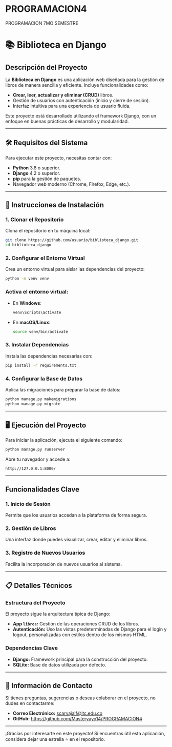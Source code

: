 # PROGRAMACION4
PROGRAMACION 7MO SEMESTRE


# 📚 Biblioteca en Django  

## Descripción del Proyecto  
La **Biblioteca en Django** es una aplicación web diseñada para la gestión de libros de manera sencilla y eficiente. Incluye funcionalidades como:  
- **Crear, leer, actualizar y eliminar (CRUD)** libros.  
- Gestión de usuarios con autenticación (inicio y cierre de sesión).  
- Interfaz intuitiva para una experiencia de usuario fluida.  

Este proyecto está desarrollado utilizando el framework Django, con un enfoque en buenas prácticas de desarrollo y modularidad.  

---

## 🛠️ Requisitos del Sistema  
Para ejecutar este proyecto, necesitas contar con:  
- **Python** 3.8 o superior.  
- **Django** 4.2 o superior.  
- **pip** para la gestión de paquetes.  
- Navegador web moderno (Chrome, Firefox, Edge, etc.).  

---

## 🚀 Instrucciones de Instalación  

### 1. Clonar el Repositorio  
Clona el repositorio en tu máquina local:  
```bash
git clone https://github.com/usuario/biblioteca_django.git
cd biblioteca_django
```  

### 2. Configurar el Entorno Virtual  
Crea un entorno virtual para aislar las dependencias del proyecto:  
```bash
python -m venv venv
```  
### Activa el entorno virtual:  
- En **Windows**:  
  ```bash
  venv\Scripts\activate
  ```  
- En **macOS/Linux**:  
  ```bash
  source venv/bin/activate
  ```  

### 3. Instalar Dependencias  
Instala las dependencias necesarias con:  
```bash
pip install -r requirements.txt
```  

### 4. Configurar la Base de Datos  
Aplica las migraciones para preparar la base de datos:  
```bash
python manage.py makemigrations
python manage.py migrate
```  

---

## 🖥️ Ejecución del Proyecto  
Para iniciar la aplicación, ejecuta el siguiente comando:  
```bash
python manage.py runserver
```  
Abre tu navegador y accede a:  
```plaintext
http://127.0.0.1:8000/
```  

---

## Funcionalidades Clave  
### 1. Inicio de Sesión  
Permite que los usuarios accedan a la plataforma de forma segura.  
 

### 2. Gestión de Libros  
Una interfaz donde puedes visualizar, crear, editar y eliminar libros.  
 

### 3. Registro de Nuevos Usuarios  
Facilita la incorporación de nuevos usuarios al sistema.  


---

## 📋 Detalles Técnicos  

### Estructura del Proyecto  
El proyecto sigue la arquitectura típica de Django:  
- **App `libros`:** Gestión de las operaciones CRUD de los libros.  
- **Autenticación:** Uso las vistas predeterminadas de Django para el login y logout, personalizadas con estilos dentro de los mismos HTML.  

### Dependencias Clave  
- **Django:** Framework principal para la construcción del proyecto.  
- **SQLite:** Base de datos utilizada por defecto.  

---

## 📧 Información de Contacto  
Si tienes preguntas, sugerencias o deseas colaborar en el proyecto, no dudes en contactarme:  
- **Correo Electrónico:** scarvajalf@itc.edu.co  
- **GitHub:** https://github.com/Masteryayo14/PROGRAMACION4
---


¡Gracias por interesarte en este proyecto! Si encuentras útil esta aplicación, considera dejar una estrella ⭐ en el repositorio.  

